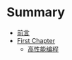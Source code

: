 # Summary

* [前言](README.md)
* [First Chapter](chapter1.md)
  * [高性能编程](gao-xing-neng-bian-cheng.md)



